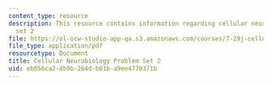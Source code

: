 ```yaml
---
content_type: resource
description: This resource contains information regarding cellular neurobiology problem
  set 2
file: https://ol-ocw-studio-app-qa.s3.amazonaws.com/courses/7-29j-cellular-neurobiology-spring-2012/eb856ca2db9b264db01ba9ee4770371b_MIT7_29JS12_PSet_2.pdf
file_type: application/pdf
resourcetype: Document
title: Cellular Neurobiology Problem Set 2
uid: eb856ca2-db9b-264d-b01b-a9ee4770371b
---
```

